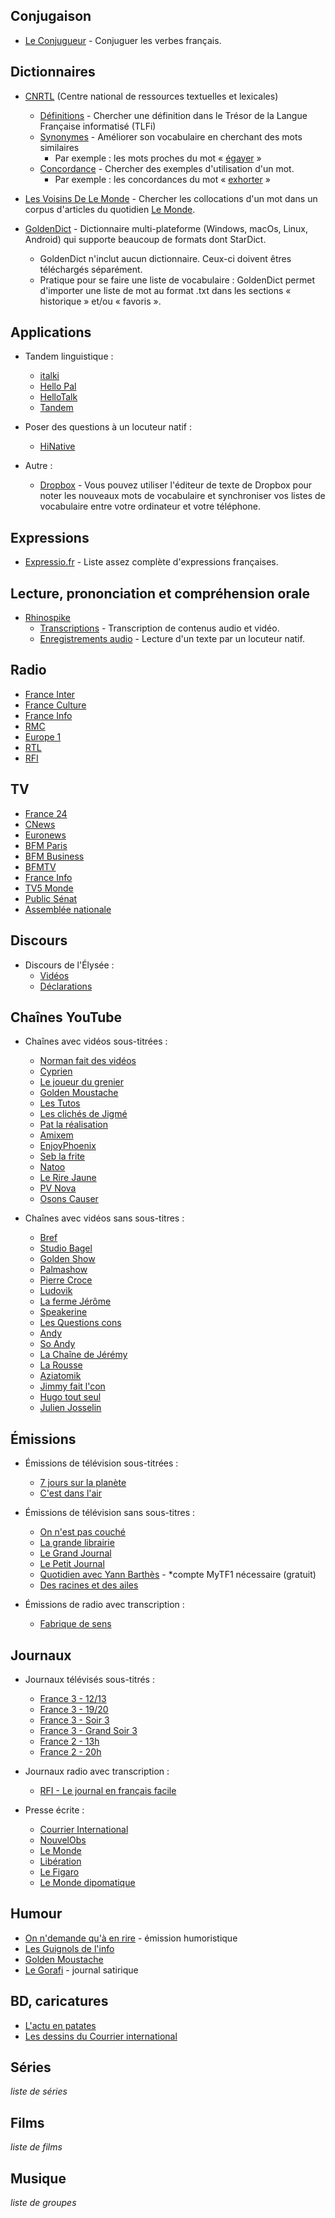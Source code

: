 

## Conjugaison

- [Le Conjugueur](http://leconjugueur.lefigaro.fr/) - Conjuguer les verbes français.

## Dictionnaires

* [CNRTL](http://www.cnrtl.fr/) (Centre national de ressources textuelles et lexicales)  
    - [Définitions](http://www.cnrtl.fr/definition/) - Chercher une définition dans le Trésor de la Langue Française informatisé (TLFi)  
    - [Synonymes](http://www.cnrtl.fr/synonymie/) - Améliorer son vocabulaire en cherchant des mots similaires  
        - Par exemple : les mots proches du mot « [égayer](http://www.cnrtl.fr/synonymie/égayer) » 
    - [Concordance](http://www.cnrtl.fr/concordance/) - Chercher des exemples d'utilisation d'un mot. 
        - Par exemple : les concordances du mot « [exhorter](http://www.cnrtl.fr/concordance/exhorter) »  

* [Les Voisins De Le Monde](http://redac.univ-tlse2.fr/voisinsdelemonde/) - Chercher les collocations d'un mot dans un corpus d'articles du quotidien [Le Monde](http://www.lemonde.fr/).

* [GoldenDict](http://goldendict.org/) - Dictionnaire multi-plateforme (Windows, macOs, Linux, Android) qui supporte beaucoup de formats dont StarDict.
    * GoldenDict n'inclut aucun dictionnaire. Ceux-ci doivent êtres téléchargés séparément.
    * Pratique pour se faire une liste de vocabulaire : GoldenDict permet d'importer une liste de mot au format .txt dans les sections « historique » et/ou « favoris ».

## Applications

* Tandem linguistique :
    - [italki](https://www.italki.com/)  
    - [Hello Pal](http://www.hellopal.com/)  
    - [HelloTalk](https://www.hellotalk.com/)  
    - [Tandem](https://www.tandem.net/)  

* Poser des questions à un locuteur natif :
    - [HiNative](https://hinative.com/)  

* Autre :
    - [Dropbox](https://www.dropbox.com/) - Vous pouvez utiliser l'éditeur de texte de Dropbox pour noter les nouveaux mots de vocabulaire et synchroniser vos listes de vocabulaire entre votre ordinateur et votre téléphone.  

## Expressions

* [Expressio.fr](http://www.expressio.fr/toutes_les_expressions.php) - Liste assez complète d'expressions françaises.

## Lecture, prononciation et compréhension orale

* [Rhinospike](https://rhinospike.com/) 
    - [Transcriptions](https://rhinospike.com/language/fra/transcriptions/)  - Transcription de contenus audio et vidéo.
    - [Enregistrements audio](https://rhinospike.com/language/fra/recordings/)  - Lecture d'un texte par un locuteur natif.

## Radio

* [France Inter](https://www.franceinter.fr/direct)  
* [France Culture](https://www.franceculture.fr/direct)  
* [France Info](http://www.francetvinfo.fr/en-direct/radio.html)  
* [RMC](http://rmc.bfmtv.com/mediaplayer/live-audio/)  
* [Europe 1](http://www.europe1.fr/direct-audio)    
* [RTL](http://www.rtl.fr/direct)  
* [RFI](http://live02.rfi.fr/rfimonde-64.mp3)  

## TV

* [France 24](https://www.youtube.com/c/FRANCE24/live)  
* [CNews](http://www.cnews.fr/direct)  
* [Euronews](http://fr.euronews.com/live)  
* [BFM Paris](http://www.bfmtv.com/mediaplayer/live-bfm-paris/)  
* [BFM Business](http://bfmbusiness.bfmtv.com/mediaplayer/live-video/)  
* [BFMTV](http://www.dailymotion.com/BFMTV)  
* [France Info](http://www.dailymotion.com/francetvinfo)  
* [TV5 Monde](http://information.tv5monde.com/les-jt/jt_info)  
* [Public Sénat](http://www.dailymotion.com/video/xkxbzc)  
* [Assemblée nationale](http://videos.assemblee-nationale.fr/seance-publique)  

## Discours

* Discours de l'Élysée :
    - [Vidéos](http://www.elysee.fr/videos/)  
    - [Déclarations](http://www.elysee.fr/declarations/)

## Chaînes YouTube

* Chaînes avec vidéos sous-titrées :  
    - [Norman fait des vidéos](https://www.youtube.com/user/NormanFaitDesVideos/videos)  
    - [Cyprien](https://www.youtube.com/user/MonsieurDream/videos)  
    - [Le joueur du grenier](https://www.youtube.com/user/joueurdugrenier/videos)  
    - [Golden Moustache](https://www.youtube.com/user/GoldenMoustacheVideo/videos)  
    - [Les Tutos](https://www.youtube.com/user/LesTutosVideo/videos)  
    - [Les clichés de Jigmé](https://www.youtube.com/user/lesclichesdejigme/videos)  
    - [Pat la réalisation](https://www.youtube.com/user/Kmends/videos)  
    - [Amixem](https://www.youtube.com/user/FPSCoopGameplays/videos)  
    - [EnjoyPhoenix](https://www.youtube.com/user/EnjoyPhoenix/videos)  
    - [Seb la frite](https://www.youtube.com/user/SeblaFriteOfficiel/videos)  
    - [Natoo](https://www.youtube.com/user/ptitenatou/videos)  
    - [Le Rire Jaune](https://www.youtube.com/user/LeRiiiiiiiireJaune/videos)  
    - [PV Nova](https://www.youtube.com/user/pvnova/videos)  
    - [Osons Causer](https://www.youtube.com/channel/UCVeMw72tepFl1Zt5fvf9QKQ/videos)  

* Chaînes avec vidéos sans sous-titres :  
    - [Bref](https://www.youtube.com/user/bref/videos)  
    - [Studio Bagel](https://www.youtube.com/user/StudioBagel/videos)  
    - [Golden Show](https://www.youtube.com/user/SuperGoldenShow/videos)  
    - [Palmashow](https://www.youtube.com/user/Palmashow/videos)  
    - [Pierre Croce](https://www.youtube.com/user/pierrecroce/videos)  
    - [Ludovik](https://www.youtube.com/user/ludovik/videos)  
    - [La ferme Jérôme](https://www.youtube.com/user/Iafermejerome/videos)  
    - [Speakerine](https://www.youtube.com/user/speakerinecanal/videos) 
    - [Les Questions cons](https://www.youtube.com/playlist?list=PLgCwST0qDUDQ_wxI8fzfFBIumGa3t_S3U)   
    - [Andy](https://www.youtube.com/user/AndyRaconte/videos)  
    - [So Andy](https://www.youtube.com/user/soooandy/videos)  
    - [La Chaîne de Jérémy](https://www.youtube.com/user/LaChaineDeJeremy/videos) 
    - [La Rousse](https://www.youtube.com/user/Youloseland/videos)  
    - [Aziatomik](https://www.youtube.com/user/Aziatomik/videos)  
    - [Jimmy fait l'con](https://www.youtube.com/user/Jimmyfaitlcon/videos)  
    - [Hugo tout seul](https://www.youtube.com/user/HugoToutSeul/videos)  
    - [Julien Josselin](https://www.youtube.com/user/JulienJosselin/videos)  

## Émissions

* Émissions de télévision sous-titrées :
    - [7 jours sur la planète](https://www.youtube.com/user/7jours/videos)  
    - [C'est dans l'air](https://www.france.tv/france-5/c-dans-l-air/)

* Émissions de télévision sans sous-titres :
    - [On n'est pas couché](https://www.youtube.com/user/onpcofficielle/videos)  
    - [La grande librairie](https://www.youtube.com/user/lagrandelibrairie/videos)  
    - [Le Grand Journal](http://www.canalplus.fr/emissions/le-grand-journal/pid5411-emission.html)
    - [Le Petit Journal](http://www.canalplus.fr/emissions/pid8582-le-petit-journal.html)  
    - [Quotidien avec Yann Barthès](https://www.tf1.fr/tmc/quotidien-avec-yann-barthes/videos?filter=replay) - *compte MyTF1 nécessaire (gratuit)
    - [Des racines et des ailes](https://www.youtube.com/user/DRDAfrancetv/videos)  

* Émissions de radio avec transcription :
    - [Fabrique de sens](http://www.fabriquedesens.net/-Transcriptions-d-emissions-de-)  

## Journaux

* Journaux télévisés sous-titrés :
    - [France 3 - 12/13](https://www.france.tv/france-3/12-13-journal-national/)  
    - [France 3 - 19/20](https://www.france.tv/france-3/19-20-journal-national/)  
    - [France 3 - Soir 3](https://www.france.tv/france-3/soir-3/)  
    - [France 3 - Grand Soir 3](https://www.france.tv/france-3/grand-soir-3/)  
    - [France 2 - 13h](https://www.france.tv/france-2/journal-13h00/)  
    - [France 2 - 20h](https://www.france.tv/france-2/journal-20h00/) 
  
* Journaux radio avec transcription :
    - [RFI - Le journal en français facile](https://savoirs.rfi.fr/fr/apprendre-enseigner/langue-francaise/journal-en-francais-facile)
  
* Presse écrite :
    - [Courrier International](http://www.courrierinternational.com/)  
    - [NouvelObs](https://tempsreel.nouvelobs.com/)  
    - [Le Monde](http://www.lemonde.fr/)  
    - [Libération](http://www.liberation.fr/)  
    - [Le Figaro](http://www.lefigaro.fr/)  
    - [Le Monde dipomatique](http://www.monde-diplomatique.fr/)   

## Humour

- [On n'demande qu'à en rire](https://www.youtube.com/user/ondarprime/videos) - émission humoristique
- [Les Guignols de l'info](http://www.canalplus.fr/humour/pid1784-les-guignols.html)  
- [Golden Moustache](http://www.goldenmoustache.com/)
- [Le Gorafi](http://www.legorafi.fr/) - journal satirique

## BD, caricatures

- [L'actu en patates](http://vidberg.blog.lemonde.fr/)  
- [Les dessins du Courrier international](http://www.courrierinternational.com/dessin)  

## Séries 

*liste de séries*

## Films 

*liste de films*

## Musique 

*liste de groupes*


